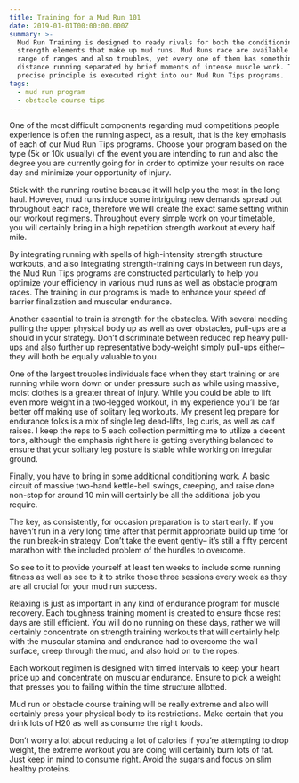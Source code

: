 ```yaml
---
title: Training for a Mud Run 101
date: 2019-01-01T00:00:00.000Z
summary: >-
  Mud Run Training is designed to ready rivals for both the conditioning and
  strength elements that make up mud runs. Mud Runs race are available in a
  range of ranges and also troubles, yet every one of them has something alike;
  distance running separated by brief moments of intense muscle work. That
  precise principle is executed right into our Mud Run Tips programs.
tags:
  - mud run program
  - obstacle course tips
---
```

One of the most difficult components regarding mud competitions people experience is often the running aspect, as a result, that is the key emphasis of each of our Mud Run Tips programs. Choose your program based on the type (5k or 10k usually) of the event you are intending to run and also the degree you are currently going for in order to optimize your results on race day and minimize your opportunity of injury.

Stick with the running routine because it will help you the most in the long haul. However, mud runs induce some intriguing new demands spread out throughout each race, therefore we will create the exact same setting within our workout regimens. Throughout every simple work on your timetable, you will certainly bring in a high repetition strength workout at every half mile.

By integrating running with spells of high-intensity strength structure workouts, and also integrating strength-training days in between run days, the Mud Run Tips programs are constructed particularly to help you optimize your efficiency in various mud runs as well as obstacle program races. The training in our programs is made to enhance your speed of barrier finalization and muscular endurance.

Another essential to train is strength for the obstacles. With several needing pulling the upper physical body up as well as over obstacles, pull-ups are a should in your strategy. Don’t discriminate between reduced rep heavy pull-ups and also further up representative body-weight simply pull-ups either– they will both be equally valuable to you.

One of the largest troubles individuals face when they start training or are running while worn down or under pressure such as while using massive, moist clothes is a greater threat of injury. While you could be able to lift even more weight in a two-legged workout, in my experience you’ll be far better off making use of solitary leg workouts. My present leg prepare for endurance folks is a mix of single leg dead-lifts, leg curls, as well as calf raises. I keep the reps to 5 each collection permitting me to utilize a decent tons, although the emphasis right here is getting everything balanced to ensure that your solitary leg posture is stable while working on irregular ground.

Finally, you have to bring in some additional conditioning work. A basic circuit of massive two-hand kettle-bell swings, creeping, and raise done non-stop for around 10 min will certainly be all the additional job you require.

The key, as consistently, for occasion preparation is to start early. If you haven’t run in a very long time after that permit appropriate build up time for the run break-in strategy. Don’t take the event gently– it’s still a fifty percent marathon with the included problem of the hurdles to overcome. 

So see to it to provide yourself at least ten weeks to include some running fitness as well as see to it to strike those three sessions every week as they are all crucial for your mud run success.

Relaxing is just as important in any kind of endurance program for muscle recovery. Each toughness training moment is created to ensure those rest days are still efficient. You will do no running on these days, rather we will certainly concentrate on strength training workouts that will certainly help with the muscular stamina and endurance had to overcome the wall surface, creep through the mud, and also hold on to the ropes.

Each workout regimen is designed with timed intervals to keep your heart price up and concentrate on muscular endurance. Ensure to pick a weight that presses you to failing within the time structure allotted.

Mud run or obstacle course training will be really extreme and also will certainly press your physical body to its restrictions. Make certain that you drink lots of H20 as well as consume the right foods. 

Don’t worry a lot about reducing a lot of calories if you’re attempting to drop weight, the extreme workout you are doing will certainly burn lots of fat. Just keep in mind to consume right. Avoid the sugars and focus on slim healthy proteins.
